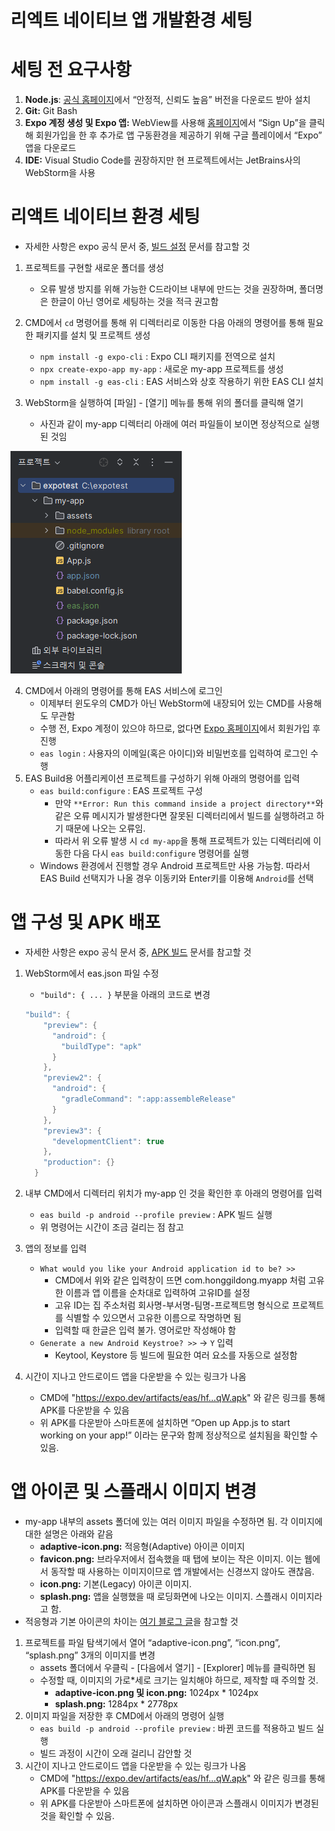 # 리엑트 네이티브 앱 개발환경 세팅

# 세팅 전 요구사항

1. **Node.js**: [공식 홈페이지](https://nodejs.org/ko)에서 “안정적, 신뢰도 높음” 버전을 다운로드 받아 설치
2. **Git:** Git Bash
3. **Expo 계정 생성 및 Expo 앱:** WebView를 사용해 [홈페이지](https://expo.dev/)에서 “Sign Up”을 클릭해 회원가입을 한 후 추가로 앱 구동환경을 제공하기 위해 구글 플레이에서 “Expo” 앱을 다운로드
4. **IDE:** Visual Studio Code를 권장하지만 현 프로젝트에서는 JetBrains사의 WebStorm을 사용

# 리액트 네이티브 환경 세팅

- 자세한 사항은 expo 공식 문서 중, [빌드 설정](https://docs.expo.dev/build/setup/) 문서를 참고할 것
1. 프로젝트를 구현할 새로운 폴더를 생성
    - 오류 발생 방지를 위해 가능한 C드라이브 내부에 만드는 것을 권장하며, 폴더명은 한글이 아닌 영어로 세팅하는 것을 적극 권고함
2. CMD에서 `cd` 명령어를 통해 위 디렉터리로 이동한 다음 아래의 명령어를 통해 필요한 패키지를 설치 및 프로젝트 생성
    - `npm install -g expo-cli` : Expo CLI 패키지를 전역으로 설치
    - `npx create-expo-app my-app` : 새로운 my-app 프로젝트를 생성
    - `npm install -g eas-cli` : EAS 서비스와 상호 작용하기 위한 EAS CLI 설치

3. WebStorm을 실행하여 [파일] - [열기] 메뉴를 통해 위의 폴더를 클릭해 열기
    - 사진과 같이 my-app 디렉터리 아래에 여러 파일들이 보이면 정상적으로 실행된 것임

![Untitled](img/230411-01.png)

4. CMD에서 아래의 명령어를 통해 EAS 서비스에 로그인
    - 이제부터 윈도우의 CMD가 아닌 WebStorm에 내장되어 있는 CMD를 사용해도 무관함
    - 수행 전, Expo 계정이 있으야 하므로, 없다면 [Expo 홈페이지](https://expo.dev/)에서 회원가입 후 진행
    - `eas login` : 사용자의 이메일(혹은 아이디)와 비밀번호를 입력하여 로그인 수행
5. EAS Build용 어플리케이션 프로젝트를 구성하기 위해 아래의 명령어를 입력
    - `eas build:configure` : EAS 프로젝트 구성
        - 만약 `**Error: Run this command inside a project directory**`와 같은 오류 메시지가 발생한다면 잘못된 디렉터리에서 빌드를 실행하려고 하기 때문에 나오는 오류임.
        - 따라서 위 오류 발생 시 `cd my-app`을 통해 프로젝트가 있는 디렉터리에 이동한 다음 다시 `eas build:configure` 명령어를 실행
    - Windows 환경에서 진행할 경우 Android 프로젝트만 사용 가능함.
    따라서 EAS Build 선택지가 나올 경우 이동키와 Enter키를 이용해 `Android`를 선택

# 앱 구성 및 APK 배포

- 자세한 사항은 expo 공식 문서 중, [APK 빌드](https://docs.expo.dev/build-reference/apk/) 문서를 참고할 것
1. WebStorm에서 eas.json 파일 수정
    - `"build": { ... }`  부분을 아래의 코드로 변경
    
    ```java
    "build": {
        "preview": {
          "android": {
            "buildType": "apk"
          }
        },
        "preview2": {
          "android": {
            "gradleCommand": ":app:assembleRelease"
          }
        },
        "preview3": {
          "developmentClient": true
        },
        "production": {}
      }
    ```
    
2. 내부 CMD에서 디렉터리 위치가 my-app 인 것을 확인한 후 아래의 명령어를 입력
    - `eas build -p android --profile preview` : APK 빌드 실행
    - 위 명령어는 시간이 조금 걸리는 점 참고
3. 앱의 정보를 입력
    - `What would you like your Android application id to be? >>`
        - CMD에서 위와 같은 입력창이 뜨면 com.honggildong.myapp 처럼 고유한 이름과 앱 이름을 순차대로 입력하여 고유ID를 설정
        - 고유 ID는 집 주소처럼 회사명-부서명-팀명-프로젝트명 형식으로 프로젝트를 식별할 수 있으면서 고유한 이름으로 작명하면 됨
        - 입력할 때 한글은 입력 불가. 영어로만 작성해야 함
    - `Generate a new Android Keystroe? >>` → `Y` 입력
        - Keytool, Keystore 등 빌드에 필요한 여러 요소를 자동으로 설정함
4. 시간이 지나고 안드로이드 앱을 다운받을 수 있는 링크가 나옴
    - CMD에 "https://expo.dev/artifacts/eas/hf…qW.apk" 와 같은 링크를 통해 APK를 다운받을 수 있음
    - 위 APK를 다운받아 스마트폰에 설치하면 “Open up App.js to start working on your app!” 이라는 문구와 함께 정상적으로 설치됨을 확인할 수 있음.

# 앱 아이콘 및 스플래시 이미지 변경

- my-app 내부의 assets 폴더에 있는 여러 이미지 파일을 수정하면 됨. 각 이미지에 대한 설명은 아래와 같음
    - **adaptive-icon.png:** 적응형(Adaptive) 아이콘 이미지
    - **favicon.png:** 브라우저에서 접속했을 때 탭에 보이는 작은 이미지.
    이는 웹에서 동작할 때 사용하는 이미지이므로 앱 개발에서는 신경쓰지 않아도 괜찮음.
    - **icon.png:** 기본(Legacy) 아이콘 이미지.
    - **splash.png:** 앱을 실행했을 때 로딩화면에 나오는 이미지. 스플래시 이미지라고 함.
- 적응형과 기본 아이콘의 차이는 [여기 블로그 글](https://carrotdesign.tistory.com/entry/%EC%95%88%EB%93%9C%EB%A1%9C%EC%9D%B4%EB%93%9C-%EC%A0%81%EC%9D%91%ED%98%95-%EC%95%B1%EC%95%84%EC%9D%B4%EC%BD%98-%EB%A7%8C%EB%93%A4%EA%B8%B0-Adaptive-icon-fin2)을 참고할 것

1. 프로젝트를 파일 탐색기에서 열어 “adaptive-icon.png”, “icon.png”, “splash.png” 3개의 이미지를 변경
    - assets 폴더에서 우클릭 - [다음에서 열기] - [Explorer] 메뉴를 클릭하면 됨
    - 수정할 때, 이미지의 가로*세로 크기는 일치해야 하므로, 제작할 때 주의할 것.
        - **adaptive-icon.png 및 icon.png:** 1024px * 1024px
        - **splash.png:** 1284px * 2778px
2. 이미지 파일을 저장한 후 CMD에서 아래의 명령어 실행
    - `eas build -p android --profile preview` : 바뀐 코드를 적용하고 빌드 실행
    - 빌드 과정이 시간이 오래 걸리니 감안할 것
3. 시간이 지나고 안드로이드 앱을 다운받을 수 있는 링크가 나옴
    - CMD에 "https://expo.dev/artifacts/eas/hf…qW.apk" 와 같은 링크를 통해 APK를 다운받을 수 있음
    - 위 APK를 다운받아 스마트폰에 설치하면 아이콘과 스플래시 이미지가 변경된 것을 확인할 수 있음.